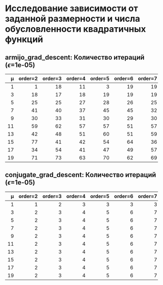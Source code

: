 ﻿# Исследование зависимости от заданной размерности и числа обусловленности квадратичных функций

<!-- START_ARMIJO_GRAD_DESCENT --> 
## armijo_grad_descent: Количество итераций ($\epsilon$=1e-05)
|   µ |   order=2 |   order=3 |   order=4 |   order=5 |   order=6 |   order=7 |   order=8 |   order=9 |   order=10 |   order=11 |
|----:|----------:|----------:|----------:|----------:|----------:|----------:|----------:|----------:|-----------:|-----------:|
|   1 |         1 |        18 |        11 |         3 |        19 |        19 |        19 |        14 |          3 |         19 |
|   3 |        18 |        17 |        18 |        19 |        19 |        19 |        18 |        19 |         19 |         20 |
|   5 |        25 |        25 |        27 |        28 |        26 |        25 |        25 |        26 |         25 |         27 |
|   7 |        41 |        40 |        37 |        45 |        45 |        32 |        33 |        31 |         30 |         29 |
|   9 |        30 |        33 |        31 |        30 |        29 |        30 |        27 |        32 |         34 |         34 |
|  11 |        59 |        62 |        57 |        57 |        51 |        57 |        46 |        64 |         43 |         54 |
|  13 |        42 |        48 |        51 |        60 |        51 |        59 |        56 |        61 |         61 |         57 |
|  15 |        77 |        41 |        42 |        54 |        64 |        36 |        65 |        57 |         54 |         59 |
|  17 |        34 |        54 |        41 |        47 |        49 |        57 |        54 |        51 |         50 |         51 |
|  19 |        71 |        73 |        63 |        70 |        62 |        69 |        68 |        49 |         61 |         62 |
<!-- END_ARMIJO_GRAD_DESCENT -->
<!-- START_CONJUGATE_GRAD_DESCENT --> 
## conjugate_grad_descent: Количество итераций ($\epsilon$=1e-05)
|   µ |   order=2 |   order=3 |   order=4 |   order=5 |   order=6 |   order=7 |   order=8 |   order=9 |   order=10 |   order=11 |
|----:|----------:|----------:|----------:|----------:|----------:|----------:|----------:|----------:|-----------:|-----------:|
|   1 |         1 |         2 |         3 |         3 |         3 |         3 |         3 |         3 |          3 |          3 |
|   3 |         2 |         3 |         4 |         5 |         6 |         7 |         8 |         8 |          9 |          9 |
|   5 |         2 |         3 |         4 |         5 |         6 |         7 |         8 |         9 |         10 |         10 |
|   7 |         2 |         3 |         4 |         5 |         6 |         7 |         8 |         9 |         10 |         11 |
|   9 |         2 |         3 |         4 |         5 |         6 |         7 |         8 |         9 |         10 |         11 |
|  11 |         2 |         3 |         4 |         5 |         6 |         7 |         8 |         9 |         10 |         11 |
|  13 |         2 |         3 |         4 |         5 |         6 |         7 |         8 |         9 |         10 |         11 |
|  15 |         2 |         3 |         4 |         5 |         6 |         7 |         8 |         9 |         10 |         11 |
|  17 |         2 |         3 |         4 |         5 |         6 |         7 |         8 |         9 |         10 |         11 |
|  19 |         2 |         3 |         4 |         5 |         6 |         7 |         8 |         8 |         10 |         11 |
<!-- END_CONJUGATE_GRAD_DESCENT -->